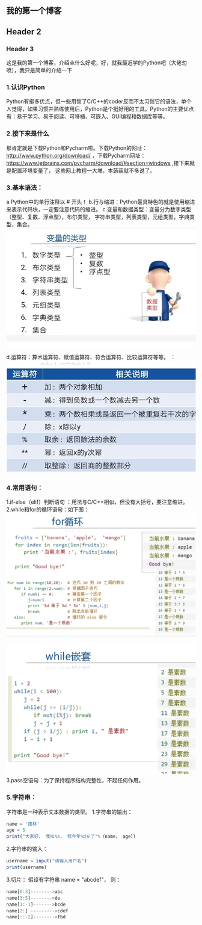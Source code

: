 ## 我的第一个博客
## Header 2
### Header 3
   这是我的第一个博客，介绍点什么好呢，好，就我最近学的Python吧（大佬勿喷），我只是简单的介绍一下

### 1.认识Python
  Python有挺多优点，但一些用惯了C/C++的coder反而不太习惯它的语法，单个人觉得，如果习惯并熟练使用后，Python是个挺好用的工具。Python的主要优点有：易于学习、易于阅读、可移植、可嵌入、GUI编程和数据库等等。

### 2.接下来是什么
那肯定就是下载Python和Pycharm啦。下载Python的网址：http://www.python.org/download/ ，下载Pycharm网址：https://www.jetbrains.com/pycharm/download/#section=windows ,接下来就是配置环境变量了， 这些网上教程一大堆，本蒟蒻就不多说了。 
### 3.基本语法：
  a.Python中的单行注释以 # 开头！
  b.行与缩进：Python最具特色的就是使用缩进来表示代码块，一定要注意代码的缩进。
  c.变量和数据类型：变量分为数字类型（整型、复数、浮点型），布尔类型， 字符串类型，列表类型，元组类型，字典类型，集合。
  ![enter description here](./images/微图1.jpg)
  
  d.运算符：算术运算符、赋值运算符、符合运算符、比较运算符等等。
  ：![enter description here](./images/微信图2.jpg)
  
  
### 4.常用语句：
1.if-else（elif）判断语句 ：用法与C/C++相似，但没有大括号，要注意缩进。
2.while和for的循环语句：如下图：
![enter description here](./images/微信图3.jpg)

![enter description here](./images/微信4.jpg)
3.pass空语句：为了保持程序结构完整性，不起任何作用。


### 5.字符串：
  字符串是一种表示文本数据的类型。
  1.字符串的输出：

``` javascript
name = '德林'
age = 5
print("大家好， 我叫%s， 我今年%d岁了"%（name， age）)

```
2.字符串的输入：

``` javascript
username = input("请输入用户名")
print(username)
```

3.切片：
假设有字符串 name = "abcdef"， 则：
``` javascript
name[0:3]-------->abc
name[3:5]-------->de
name[1:-1]------->bcde
name[2:] --------->cdef
name[::-2]-------->fbd
```







